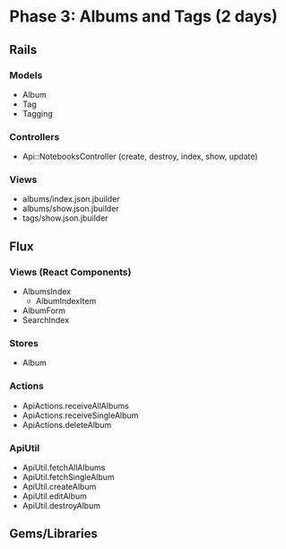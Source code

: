 # Phase 3: Albums and Tags (2 days)

## Rails
### Models
* Album
* Tag
* Tagging

### Controllers
* Api::NotebooksController (create, destroy, index, show, update)

### Views
* albums/index.json.jbuilder
* albums/show.json.jbuilder
* tags/show.json.jbuilder

## Flux
### Views (React Components)
* AlbumsIndex
  - AlbumIndexItem
* AlbumForm
* SearchIndex

### Stores
* Album

### Actions
* ApiActions.receiveAllAlbums
* ApiActions.receiveSingleAlbum
* ApiActions.deleteAlbum

### ApiUtil
* ApiUtil.fetchAllAlbums
* ApiUtil.fetchSingleAlbum
* ApiUtil.createAlbum
* ApiUtil.editAlbum
* ApiUtil.destroyAlbum

## Gems/Libraries
